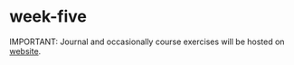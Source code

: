 # week-five

IMPORTANT: Journal and occasionally course exercises will be hosted on [website](https://hist-digitized.netlify.app).
